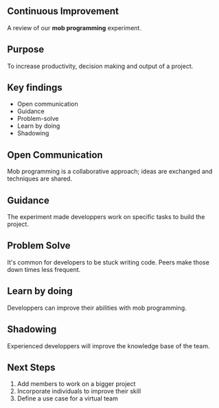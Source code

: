 ## Continuous Improvement
A review of our **mob programming** experiment.



## Purpose

To increase productivity, decision making and output of a project.



## Key findings

  - Open communication
  - Guidance
  - Problem-solve
  - Learn by doing
  - Shadowing


## Open Communication

Mob programming is a collaborative approach; ideas are exchanged and techniques are shared.


## Guidance

The experiment made developpers work on specific tasks to build the project.


## Problem Solve

It's common for developers to be stuck writing code. Peers make those down times less frequent.


## Learn by doing

Developpers can improve their abilities with mob programming.


## Shadowing

Experienced developpers will improve the knowledge base of the team.



## Next Steps

  1. Add members to work on a bigger project 
  2. Incorporate individuals to improve their skill
  3. Define a use case for a virtual team
